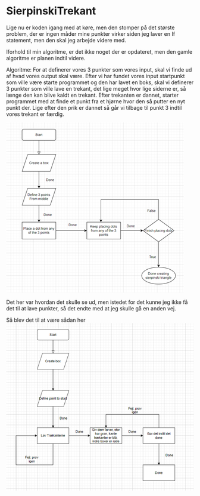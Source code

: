 # SierpinskiTrekant
 
Lige nu er koden igang med at køre, men den stomper på det største problem, der er ingen måder mine punkter virker siden jeg laver en If statement, men den skal jeg arbejde videre med.

Iforhold til min algoritme, er det ikke noget der er opdateret, men den gamle algoritme er planen indtil videre.

Algoritme: For at definerer vores 3 punkter som vores input, skal vi finde ud af hvad vores output skal være. Efter vi har fundet vores input startpunkt som ville være starte programmet og den har lavet en boks, skal vi definerer 3 punkter som ville lave en trekant, det lige meget hvor lige siderne er, så længe den kan blive kaldt en trekant. Efter trekanten er dannet, starter programmet med at finde et punkt fra et hjørne hvor den så putter en nyt punkt der. Lige efter den prik er dannet så går vi tilbage til punkt 3 indtil vores trekant er færdig.

![Flowchart](oldFlowchart.png)

Det her var hvordan det skulle se ud, men istedet for det kunne jeg ikke få det til at lave punkter, så det endte med at jeg skulle gå en anden vej.

Så blev det til at være sådan her
![Flowchart](ny%20flowchart.PNG)